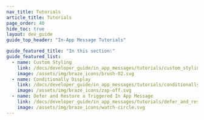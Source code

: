 ```yaml
---
nav_title: Tutorials
article_title: Tutorials
page_order: 40
hide_toc: true
layout: dev_guide
guide_top_header: "In-App Message Tutorials"

guide_featured_title: "In this section:"
guide_featured_list:
  - name: Custom Styling
    link: /docs/developer_guide/in_app_messages/tutorials/custom_styling
    image: /assets/img/braze_icons/brush-02.svg
  - name: Conditionally Display
    link: /docs/developer_guide/in_app_messages/tutorials/conditionally_display
    image: /assets/img/braze_icons/zap-off.svg
  - name: Defer and Restore a Triggered In App Message
    link: /docs/developer_guide/in_app_messages/tutorials/defer_and_restore_triggered_message
    image: /assets/img/braze_icons/watch-circle.svg
---
```


<br>
